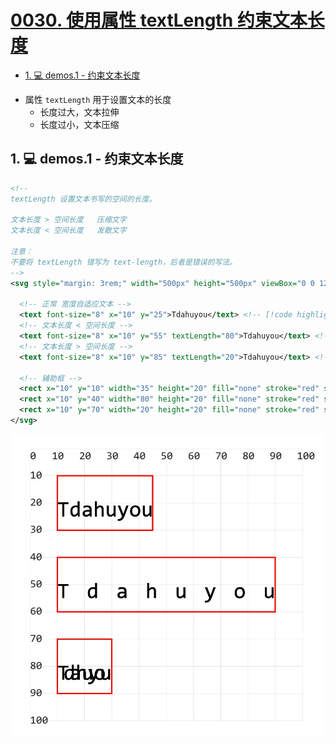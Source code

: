 # [0030. 使用属性 textLength 约束文本长度](https://github.com/Tdahuyou/TNotes.svg/tree/main/notes/0030.%20%E4%BD%BF%E7%94%A8%E5%B1%9E%E6%80%A7%20textLength%20%E7%BA%A6%E6%9D%9F%E6%96%87%E6%9C%AC%E9%95%BF%E5%BA%A6)

<!-- region:toc -->

- [1. 💻 demos.1 - 约束文本长度](#1--demos1---约束文本长度)

<!-- endregion:toc -->
- 属性 `textLength` 用于设置文本的长度
  - 长度过大，文本拉伸
  - 长度过小，文本压缩

## 1. 💻 demos.1 - 约束文本长度

```xml
<!--
textLength 设置文本书写的空间的长度。

文本长度 > 空间长度   压缩文字
文本长度 < 空间长度   发散文字

注意：
不要将 textLength 错写为 text-length，后者是错误的写法。
-->
<svg style="margin: 3rem;" width="500px" height="500px" viewBox="0 0 120 120" xmlns="http://www.w3.org/2000/svg">

  <!-- 正常 宽度自适应文本 -->
  <text font-size="8" x="10" y="25">Tdahuyou</text> <!-- [!code highlight] -->
  <!-- 文本长度 < 空间长度 -->
  <text font-size="8" x="10" y="55" textLength="80">Tdahuyou</text> <!-- [!code highlight] -->
  <!-- 文本长度 > 空间长度 -->
  <text font-size="8" x="10" y="85" textLength="20">Tdahuyou</text> <!-- [!code highlight] -->

  <!-- 辅助框 -->
  <rect x="10" y="10" width="35" height="20" fill="none" stroke="red" stroke-width=".5" />
  <rect x="10" y="40" width="80" height="20" fill="none" stroke="red" stroke-width=".5" />
  <rect x="10" y="70" width="20" height="20" fill="none" stroke="red" stroke-width=".5" />
</svg>
```

![](assets/2024-12-09-17-39-03.png)
